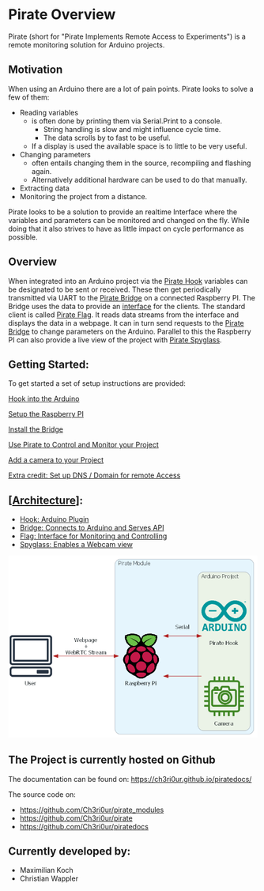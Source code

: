 # Pirate Overview
Pirate (short for "Pirate Implements Remote Access to Experiments") is a remote monitoring solution for Arduino projects.

<!-- perhaps add image with project ->arduino -> raspi -> website -->

<!-- logo? -->

## Motivation

When using an Arduino there are a lot of pain points. Pirate looks to solve a few of them:

* Reading variables
    * is often done by printing them via Serial.Print to a console.
        * String handling is slow and might influence cycle time. 
        * The data scrolls by to fast to be useful.
    * If a display is used the available space is to little to be very useful.
* Changing parameters 
    * often entails changing them in the source, recompiling and flashing again.
    * Alternatively additional hardware can be used to do that manually.
* Extracting data
* Monitoring the project from a distance.

Pirate looks to be a solution to provide an realtime Interface where the variables and parameters can be monitored and changed on the fly. While doing that it also strives to have as little impact on cycle performance as possible.

## Overview
When integrated into an Arduino project via the [Pirate Hook](Pirate-Hook/00-hook.md) variables can be designated to be sent or received. These then get periodically transmitted via UART to the [Pirate Bridge](Pirate-Bridge/00-bridge.md) on a connected Raspberry PI. The Bridge uses the data to provide an [interface](Pirate-Bridge/client-facing-interface.md) for the clients. The standard client is called [Pirate Flag](Pirate-Flag/00-flag.md). It reads data streams from the interface and displays the data in a webpage. It can in turn send requests to the [Pirate Bridge](Pirate-Bridge/00-bridge.md) to change parameters on the Arduino. Parallel to this the Raspberry PI can also provide a live view of the project with [Pirate Spyglass](Pirate-Spyglass/00-spyglass.md).

## Getting Started:

To get started a set of setup instructions are provided:

[Hook into the Arduino](./Pirate-Hook/10-hook-getting-started.md)

[Setup the Raspberry PI](setupraspberrypi.md)

[Install the Bridge](./Pirate-Bridge/10-bridge-getting-started.md)

[Use Pirate to Control and Monitor your Project](Pirate-Flag/10-flag-getting-started.md)

[Add a camera to your Project](Pirate-Spyglass/10-spyglass-getting-started.md)

[Extra credit: Set up DNS / Domain for remote Access](Pirate-Chart/10-chart-getting-started.md) 


<!-- ## Components

The project is designed to be run on a Raspberry PI 4. And to interface with an Arduino.

Necessary Components:

* Arduino + Cable
* Raspberry PI 4 + Charger
* Ethernet - Connection + Cable -->



## [[Architecture]]:


- [Hook: Arduino Plugin](Pirate-Hook/00-hook.md)
- [Bridge: Connects to Arduino and Serves API](Pirate-Bridge/00-bridge.md)
- [Flag: Interface for Monitoring and Controlling](Pirate-Flag/00-flag.md)
- [Spyglass: Enables a Webcam view](Pirate-Spyglass/00-spyglass.md)


<!-- New image make components out of bridge and spyglass and no raspberry for flag -->

![Architecture Overview](./attachment/pirate_overview.png)


<!-- The project is 

+ Arduino
    + Project
    + Pirate-Ardu-Lib
+ Raspberry PI
    + Pirate-Bridge for routing the data
    + Webcam
    + Janus-Gateway to serve the WebRTC camera stream
    + Webserver to serve Pirate-Client
+ Server
    + Routing to the different projects but also encapsulation

Links: -->



## The Project is currently hosted on Github
The documentation can be found on: https://ch3ri0ur.github.io/piratedocs/

The source code on:
- https://github.com/Ch3ri0ur/pirate_modules
- https://github.com/Ch3ri0ur/pirate
- https://github.com/Ch3ri0ur/piratedocs



## Currently developed by:
- Maximilian Koch
- Christian Wappler


[//begin]: # "Autogenerated link references for markdown compatibility"
[Architecture]: architecture "Architecture"
[//end]: # "Autogenerated link references"